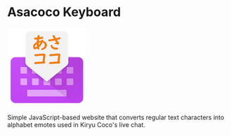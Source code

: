 # Asacoco Keyboard
![Asacoco Keyboard logo](img/asacocoboard_logo.png)

Simple JavaScript-based website that converts regular text characters into alphabet emotes used in Kiryu Coco's live chat.
